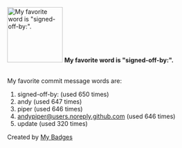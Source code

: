 <img src="https://my-badges.github.io/my-badges/favorite-word.png" alt="My favorite word is &quot;signed-off-by:&quot;." title="My favorite word is &quot;signed-off-by:&quot;." width="128">
<strong>My favorite word is &quot;signed-off-by:&quot;.</strong>
<br><br>

My favorite commit message words are:

1. signed-off-by: (used 650 times)
2. andy (used 647 times)
3. piper (used 646 times)
4. <andypiper@users.noreply.github.com> (used 646 times)
5. update (used 320 times)


Created by <a href="https://github.com/my-badges/my-badges">My Badges</a>